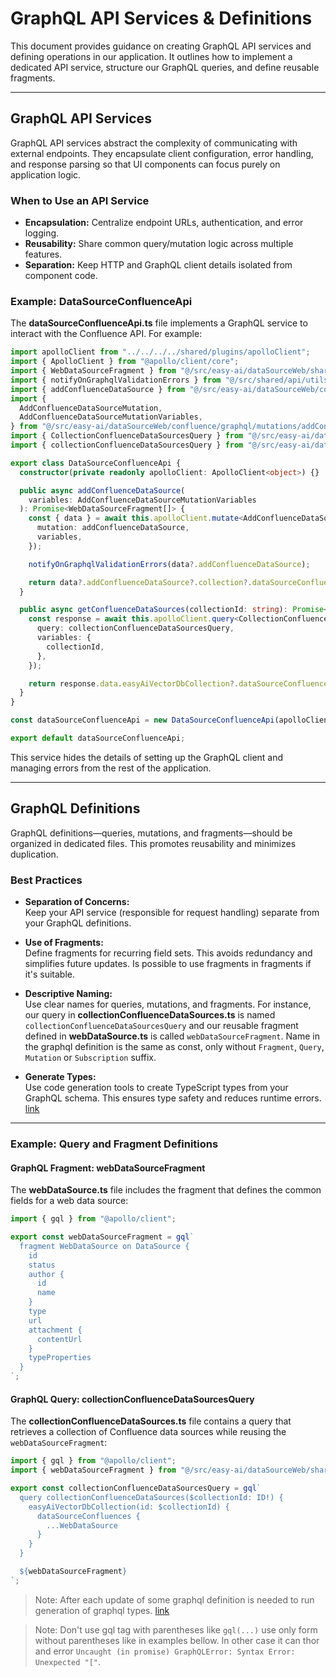 # GraphQL API Services & Definitions

This document provides guidance on creating GraphQL API services and defining operations in our application. It outlines how to implement a dedicated API service, structure our GraphQL queries, and define reusable fragments.

---

## GraphQL API Services

GraphQL API services abstract the complexity of communicating with external endpoints. They encapsulate client configuration, error handling, and response parsing so that UI components can focus purely on application logic.

### When to Use an API Service
- **Encapsulation:** Centralize endpoint URLs, authentication, and error logging.
- **Reusability:** Share common query/mutation logic across multiple features.
- **Separation:** Keep HTTP and GraphQL client details isolated from component code.

### Example: DataSourceConfluenceApi

The **dataSourceConfluenceApi.ts** file implements a GraphQL service to interact with the Confluence API. For example:

```ts
import apolloClient from "../../../../shared/plugins/apolloClient";
import { ApolloClient } from "@apollo/client/core";
import { WebDataSourceFragment } from "@/src/easy-ai/dataSourceWeb/shared/graphql/fragments/webDataSource.generated";
import { notifyOnGraphqlValidationErrors } from "@/src/shared/api/utils";
import { addConfluenceDataSource } from "@/src/easy-ai/dataSourceWeb/confluence/graphql/mutations/addConfluenceDataSource";
import {
  AddConfluenceDataSourceMutation,
  AddConfluenceDataSourceMutationVariables,
} from "@/src/easy-ai/dataSourceWeb/confluence/graphql/mutations/addConfluenceDataSource.generated";
import { CollectionConfluenceDataSourcesQuery } from "@/src/easy-ai/dataSourceWeb/confluence/graphql/queries/collectionConfluenceDataSources.generated";
import { collectionConfluenceDataSourcesQuery } from "@/src/easy-ai/dataSourceWeb/confluence/graphql/queries/collectionConfluenceDataSources";

export class DataSourceConfluenceApi {
  constructor(private readonly apolloClient: ApolloClient<object>) {}

  public async addConfluenceDataSource(
    variables: AddConfluenceDataSourceMutationVariables
  ): Promise<WebDataSourceFragment[]> {
    const { data } = await this.apolloClient.mutate<AddConfluenceDataSourceMutation>({
      mutation: addConfluenceDataSource,
      variables,
    });

    notifyOnGraphqlValidationErrors(data?.addConfluenceDataSource);

    return data?.addConfluenceDataSource?.collection?.dataSourceConfluences || [];
  }

  public async getConfluenceDataSources(collectionId: string): Promise<WebDataSourceFragment[]> {
    const response = await this.apolloClient.query<CollectionConfluenceDataSourcesQuery>({
      query: collectionConfluenceDataSourcesQuery,
      variables: {
        collectionId,
      },
    });

    return response.data.easyAiVectorDbCollection?.dataSourceConfluences || [];
  }
}

const dataSourceConfluenceApi = new DataSourceConfluenceApi(apolloClient);

export default dataSourceConfluenceApi;
```

This service hides the details of setting up the GraphQL client and managing errors from the rest of the application.

---

## GraphQL Definitions

GraphQL definitions—queries, mutations, and fragments—should be organized in dedicated files. This promotes reusability and minimizes duplication.

### Best Practices

- **Separation of Concerns:**  
  Keep your API service (responsible for request handling) separate from your GraphQL definitions.
  
- **Use of Fragments:**  
  Define fragments for recurring field sets. This avoids redundancy and simplifies future updates. Is possible to use fragments in fragments if it's suitable.

- **Descriptive Naming:**  
  Use clear names for queries, mutations, and fragments. For instance, our query in **collectionConfluenceDataSources.ts** is named `collectionConfluenceDataSourcesQuery` and our reusable fragment defined in **webDataSource.ts** is called `webDataSourceFragment`.
  Name in the graphql definition is the same as const, only without `Fragment`, `Query`, `Mutation` or `Subscription` suffix.

- **Generate Types:**  
  Use code generation tools to create TypeScript types from your GraphQL schema. This ensures type safety and reduces runtime errors. [link](https://easysoftware.stoplight.io/docs/developer-portal-devs/a32e74fbf89d3-frontend-code-generator)

---

### Example: Query and Fragment Definitions

#### GraphQL Fragment: webDataSourceFragment

The **webDataSource.ts** file includes the fragment that defines the common fields for a web data source:

```ts
import { gql } from "@apollo/client";

export const webDataSourceFragment = gql`
  fragment WebDataSource on DataSource {
    id
    status
    author {
      id
      name
    }
    type
    url
    attachment {
      contentUrl
    }
    typeProperties
  }
`;
```

#### GraphQL Query: collectionConfluenceDataSourcesQuery

The **collectionConfluenceDataSources.ts** file contains a query that retrieves a collection of Confluence data sources while reusing the `webDataSourceFragment`:

```ts
import { gql } from "@apollo/client";
import { webDataSourceFragment } from "@/src/easy-ai/dataSourceWeb/shared/graphql/fragments/webDataSource";

export const collectionConfluenceDataSourcesQuery = gql`
  query collectionConfluenceDataSources($collectionId: ID!) {
    easyAiVectorDbCollection(id: $collectionId) {
      dataSourceConfluences {
        ...WebDataSource
      }
    }
  }

  ${webDataSourceFragment}
`;
```

<!-- theme: danger -->
> Note: After each update of some graphql definition is needed to run generation of graphql types. [link](https://easysoftware.stoplight.io/docs/developer-portal-devs/a32e74fbf89d3-frontend-code-generator)

<!-- theme: danger -->
> Note: Don't use gql tag with parentheses like `gql(...)` use only form without parentheses like in examples bellow. In other case it can thor and error `Uncaught (in promise) GraphQLError: Syntax Error: Unexpected "["`. 
